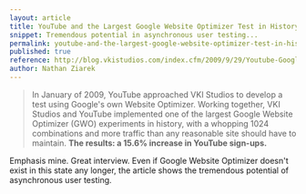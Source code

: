 ```yaml
---
layout: article
title: YouTube and the Largest Google Website Optimizer Test in History
snippet: Tremendous potential in asynchronous user testing...
permalink: youtube-and-the-largest-google-website-optimizer-test-in-history
published: true
reference: http://blog.vkistudios.com/index.cfm/2009/9/29/Youtube-Google-Website-Optimizer-Interview
author: Nathan Ziarek
---
```


> In January of 2009, YouTube approached VKI Studios to develop a test using Google's own Website Optimizer. Working together, VKI Studios and YouTube implemented one of the largest Google Website Optimizer (GWO) experiments in history, with a whopping 1024 combinations and more traffic than any reasonable site should have to maintain. **The results: a 15.6% increase in YouTube sign-ups.**

Emphasis mine. Great interview. Even if Google Website Optimizer doesn't exist in this state any longer, the article shows the tremendous potential of asynchronous user testing.
